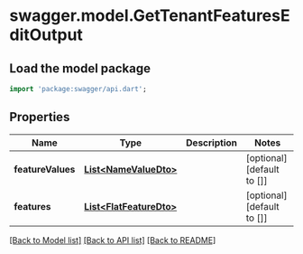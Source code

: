 # swagger.model.GetTenantFeaturesEditOutput

## Load the model package
```dart
import 'package:swagger/api.dart';
```

## Properties
Name | Type | Description | Notes
------------ | ------------- | ------------- | -------------
**featureValues** | [**List&lt;NameValueDto&gt;**](NameValueDto.md) |  | [optional] [default to []]
**features** | [**List&lt;FlatFeatureDto&gt;**](FlatFeatureDto.md) |  | [optional] [default to []]

[[Back to Model list]](../README.md#documentation-for-models) [[Back to API list]](../README.md#documentation-for-api-endpoints) [[Back to README]](../README.md)


